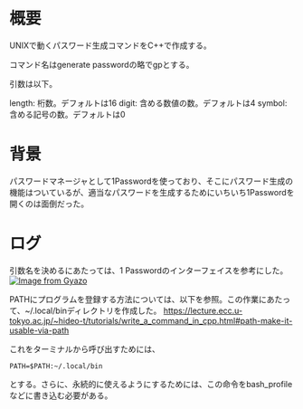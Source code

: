 # 概要

UNIXで動くパスワード生成コマンドをC++で作成する。

コマンド名はgenerate passwordの略でgpとする。

引数は以下。

length: 桁数。デフォルトは16
digit: 含める数値の数。デフォルトは4
symbol: 含める記号の数。デフォルトは0

# 背景

パスワードマネージャとして1Passwordを使っており、そこにパスワード生成の機能はついているが、適当なパスワードを生成するためにいちいち1Passwordを開くのは面倒だった。

# ログ

引数名を決めるにあたっては、1 Passwordのインターフェイスを参考にした。
[![Image from Gyazo](https://i.gyazo.com/7267f2bad8698a2043f72c7b20143906.png)](https://gyazo.com/7267f2bad8698a2043f72c7b20143906)

PATHにプログラムを登録する方法については、以下を参照。この作業にあたって、~/.local/binディレクトリを作成した。
https://lecture.ecc.u-tokyo.ac.jp/~hideo-t/tutorials/write_a_command_in_cpp.html#path-make-it-usable-via-path

これをターミナルから呼び出すためには、
```
PATH=$PATH:~/.local/bin
```
とする。さらに、永続的に使えるようにするためには、この命令をbash_profileなどに書き込む必要がある。

